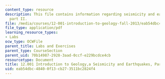```yaml
---
content_type: resource
description: This file contains information regarding seismicity and earthquakes,
  part II.
file: /media/courses/12-001-introduction-to-geology-fall-2013/eab54dbc48400f13cb273511bc2824f4_MIT12_001F13_Lab5PartII.pdf
file_type: application/pdf
learning_resource_types:
- Labs
ocw_type: OCWFile
parent_title: Labs and Exercises
parent_type: CourseSection
parent_uid: 70b14987-2928-3aad-0ccf-e229bcdce4cb
resourcetype: Document
title: 12.001 Introduction to Geology,a Seismicity and Earthquakes, Part II
uid: eab54dbc-4840-0f13-cb27-3511bc2824f4
---
```

